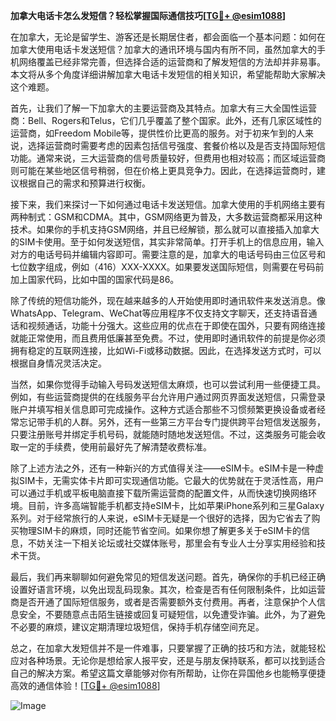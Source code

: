 **加拿大电话卡怎么发短信？轻松掌握国际通信技巧[[TG💪+ @esim1088](https://t.me/s/esim1088)]**

在加拿大，无论是留学生、游客还是长期居住者，都会面临一个基本问题：如何在加拿大使用电话卡发送短信？加拿大的通讯环境与国内有所不同，虽然加拿大的手机网络覆盖已经非常完善，但选择合适的运营商和了解发短信的方法却并非易事。本文将从多个角度详细讲解加拿大电话卡发短信的相关知识，希望能帮助大家解决这个难题。

首先，让我们了解一下加拿大的主要运营商及其特点。加拿大有三大全国性运营商：Bell、Rogers和Telus，它们几乎覆盖了整个国家。此外，还有几家区域性的运营商，如Freedom Mobile等，提供性价比更高的服务。对于初来乍到的人来说，选择运营商时需要考虑的因素包括信号强度、套餐价格以及是否支持国际短信功能。通常来说，三大运营商的信号质量较好，但费用也相对较高；而区域运营商则可能在某些地区信号稍弱，但在价格上更具竞争力。因此，在选择运营商时，建议根据自己的需求和预算进行权衡。

接下来，我们来探讨一下如何通过电话卡发送短信。加拿大使用的手机网络主要有两种制式：GSM和CDMA。其中，GSM网络更为普及，大多数运营商都采用这种技术。如果你的手机支持GSM网络，并且已经解锁，那么就可以直接插入加拿大的SIM卡使用。至于如何发送短信，其实非常简单。打开手机上的信息应用，输入对方的电话号码并编辑内容即可。需要注意的是，加拿大的电话号码由三位区号和七位数字组成，例如（416）XXX-XXXX。如果要发送国际短信，则需要在号码前加上国家代码，比如中国的国家代码是86。

除了传统的短信功能外，现在越来越多的人开始使用即时通讯软件来发送消息。像WhatsApp、Telegram、WeChat等应用程序不仅支持文字聊天，还支持语音通话和视频通话，功能十分强大。这些应用的优点在于即使在国外，只要有网络连接就能正常使用，而且费用低廉甚至免费。不过，使用即时通讯软件的前提是你必须拥有稳定的互联网连接，比如Wi-Fi或移动数据。因此，在选择发送方式时，可以根据自身情况灵活决定。

当然，如果你觉得手动输入号码发送短信太麻烦，也可以尝试利用一些便捷工具。例如，有些运营商提供的在线服务平台允许用户通过网页界面发送短信，只需登录账户并填写相关信息即可完成操作。这种方式适合那些不习惯频繁更换设备或者经常忘记带手机的人群。另外，还有一些第三方平台专门提供跨平台短信发送服务，只要注册账号并绑定手机号码，就能随时随地发送短信。不过，这类服务可能会收取一定的手续费，使用前最好先了解清楚收费标准。

除了上述方法之外，还有一种新兴的方式值得关注——eSIM卡。eSIM卡是一种虚拟SIM卡，无需实体卡片即可实现通信功能。它最大的优势就在于灵活性高，用户可以通过手机或平板电脑直接下载所需运营商的配置文件，从而快速切换网络环境。目前，许多高端智能手机都支持eSIM卡，比如苹果iPhone系列和三星Galaxy系列。对于经常旅行的人来说，eSIM卡无疑是一个很好的选择，因为它省去了购买物理SIM卡的麻烦，同时还能节省空间。如果你想了解更多关于eSIM卡的信息，不妨关注一下相关论坛或社交媒体账号，那里会有专业人士分享实用经验和技术干货。

最后，我们再来聊聊如何避免常见的短信发送问题。首先，确保你的手机已经正确设置好语言环境，以免出现乱码现象。其次，检查是否有任何限制条件，比如运营商是否开通了国际短信服务，或者是否需要额外支付费用。再者，注意保护个人信息安全，不要随意点击陌生链接或回复可疑短信，以免遭受诈骗。此外，为了避免不必要的麻烦，建议定期清理垃圾短信，保持手机存储空间充足。

总之，在加拿大发短信并不是一件难事，只要掌握了正确的技巧和方法，就能轻松应对各种场景。无论你是想给家人报平安，还是与朋友保持联系，都可以找到适合自己的解决方案。希望这篇文章能够对你有所帮助，让你在异国他乡也能畅享便捷高效的通信体验！[[TG💪+ @esim1088](https://t.me/s/esim1088)] 

![Image](https://i.postimg.cc/4NQfJmqS/Snipaste-2025-05-13-00-14-12.png)